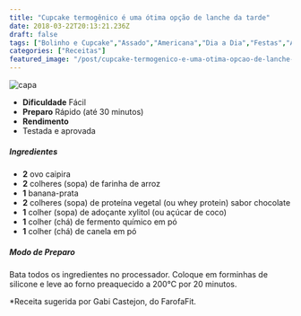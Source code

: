 ```yaml
---
title: "Cupcake termogênico é uma ótima opção de lanche da tarde"
date: 2018-03-22T20:13:21.236Z
draft: false
tags: ["Bolinho e Cupcake","Assado","Americana","Dia a Dia","Festas","Alimentação light","Alimentos termogênicos","Cupcake","Sobremesa","Termogênicos"]
categories: ["Receitas"]
featured_image: "/post/cupcake-termogenico-e-uma-otima-opcao-de-lanche-da-tarde.523e637d.jpg"
---
```


![capa](/post/cupcake-termogenico-e-uma-otima-opcao-de-lanche-da-tarde.523e637d.jpg)

*   **Dificuldade** Fácil
*   **Preparo** Rápido (até 30 minutos)
*   **Rendimento**
*   Testada e aprovada
    

##### Ingredientes

*   **2** ovo caipira
*   **2** colheres (sopa) de farinha de arroz
*   **1** banana-prata
*   **2** colheres (sopa) de proteína vegetal (ou whey protein) sabor chocolate
*   **1** colher (sopa) de adoçante xylitol (ou açúcar de coco)
*   **1** colher (chá) de fermento químico em pó
*   **1** colher (chá) de canela em pó

##### Modo de Preparo

Bata todos os ingredientes no processador. Coloque em forminhas de silicone e leve ao forno preaquecido a 200°C por 20 minutos.

*Receita sugerida por Gabi Castejon, do FarofaFit.
